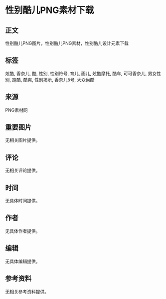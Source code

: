 # 性别酷儿PNG素材下载

## 正文

性别酷儿PNG图片，性别酷儿PNG素材，性别酷儿设计元素下载

## 标签

炫酷, 香奈儿, 酷, 性别, 性别符号, 育儿, 画儿, 炫酷摩托, 酷车, 可可香奈儿, 男女性别, 跑酷, 酷爽, 性别揭示, 香奈儿5号, 大众尚酷

## 来源

PNG素材网  

## 重要图片

无相关图片提供。

## 评论

无相关评论提供。

## 时间

无具体时间提供。

## 作者

无具体作者提供。

## 编辑

无具体编辑提供。

## 参考资料

无相关参考资料提供。